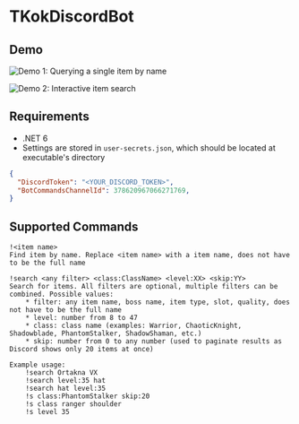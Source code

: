# TKokDiscordBot

## Demo

![Demo 1: Querying a single item by name](https://github.com/4nonym0us/TkokDiscordBot/raw/master/assets/images/demo1.png)

![Demo 2: Interactive item search](https://github.com/4nonym0us/TkokDiscordBot/raw/master/assets/images/demo2.gif)

## Requirements

 * .NET 6
 * Settings are stored in `user-secrets.json`, which should be located at executable's directory
```json
{
  "DiscordToken": "<YOUR_DISCORD_TOKEN>",
  "BotCommandsChannelId": 378620967066271769,
}
```

## Supported Commands
```
!<item name>
Find item by name. Replace <item name> with a item name, does not have to be the full name

!search <any filter> <class:ClassName> <level:XX> <skip:YY>
Search for items. All filters are optional, multiple filters can be combined. Possible values:
    * filter: any item name, boss name, item type, slot, quality, does not have to be the full name
    * level: number from 8 to 47
    * class: class name (examples: Warrior, ChaoticKnight, Shadowblade, PhantomStalker, ShadowShaman, etc.)
    * skip: number from 0 to any number (used to paginate results as Discord shows only 20 items at once)

Example usage:
    !search Ortakna VX
    !search level:35 hat
    !search hat level:35
    !s class:PhantomStalker skip:20
    !s class ranger shoulder
    !s level 35
```
